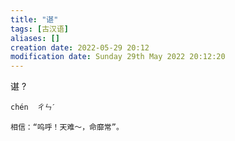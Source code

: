 ```yaml
---
title: "谌"
tags: [古汉语]
aliases: []
creation date: 2022-05-29 20:12
modification date: Sunday 29th May 2022 20:12:20
---
```


谌
?
```
chén  ㄔㄣˊ

相信：“呜呼！天难～，命靡常”。
```
